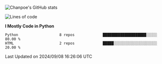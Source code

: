 ![Chanpoe's GitHub stats](https://github-readme-stats.vercel.app/api?username=Chanpoe&show_icons=true&count_private=true&theme=cobalt)

<!--START_SECTION:waka-->
![Lines of code](https://img.shields.io/badge/From%20Hello%20World%20I%27ve%20Written-1.6%20million%20lines%20of%20code-blue)

**I Mostly Code in Python** 

```text
Python                   8 repos             ████████████████████░░░░░   80.00 % 
HTML                     2 repos             █████░░░░░░░░░░░░░░░░░░░░   20.00 % 
```




 Last Updated on 2024/09/08 16:26:06 UTC
<!--END_SECTION:waka-->
